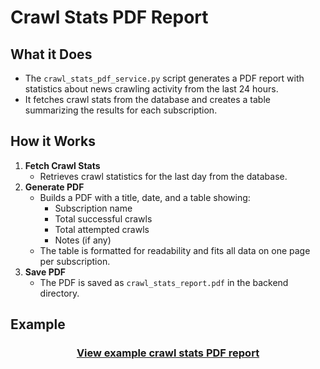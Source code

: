 # Crawl Stats PDF Report

## What it Does

- The `crawl_stats_pdf_service.py` script generates a PDF report with statistics about news crawling activity from the last 24 hours.
- It fetches crawl stats from the database and creates a table summarizing the results for each subscription.

## How it Works

1. **Fetch Crawl Stats**
   - Retrieves crawl statistics for the last day from the database.
2. **Generate PDF**
   - Builds a PDF with a title, date, and a table showing:
     - Subscription name
     - Total successful crawls
     - Total attempted crawls
     - Notes (if any)
   - The table is formatted for readability and fits all data on one page per subscription.
3. **Save PDF**
   - The PDF is saved as `crawl_stats_report.pdf` in the backend directory.

## Example

<div align="center">

### [View example crawl stats PDF report](example_crawl_stats_report.pdf)

</div>
